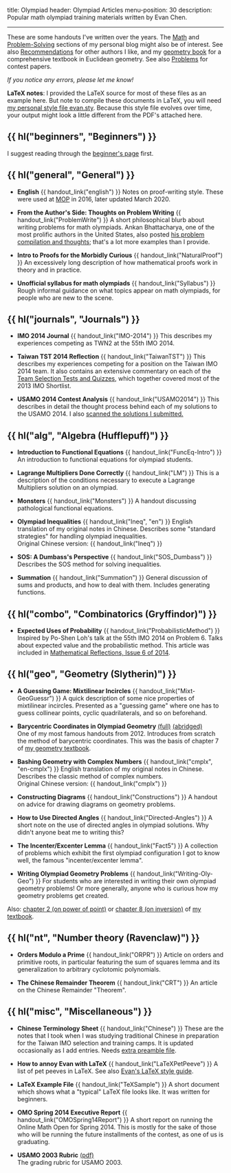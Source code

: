 title: Olympiad
header: Olympiad Articles
menu-position: 30
description: Popular math olympiad training materials written by Evan Chen.

---

These are some handouts I've written over the years.
The [Math](https://blog.evanchen.cc/category/mathematics/) and
[Problem-Solving](https://blog.evanchen.cc/category/problem-solving/) sections
of my personal blog might also be of interest.
See also [Recommendations](recommend.html) for other authors I like,
and my [geometry book](geombook.html) for a
comprehensive textbook in Euclidean geometry.
See also [Problems](problems.html) for contest papers.

_If you notice any errors, please let me know!_

**LaTeX notes**:
I provided the LaTeX source for most of these files as an example here.
But note to compile these documents in LaTeX, you will need
[my personal style file evan.sty][evan.sty].
Because this style file evolves over time,
your output might look a little different from the PDF's attached here.

## {{ hl("beginners", "Beginners") }}

I suggest reading through the [beginner's page](wherestart.html) first.

## {{ hl("general", "General") }}

- <b>English</b> {{ handout_link("english") }}
  Notes on proof-writing style.
  These were used at [MOP](mop.html) in 2016, later updated March 2020.

- <b>From the Author's Side: Thoughts on Problem Writing</b> {{ handout_link("ProblemWrite") }}
  A short philosophical blurb about writing problems
  for math olympiads. Ankan Bhattacharya, one of the most prolific authors
  in the United States, also posted
  [his problem compilation and thoughts](https://aops.com/community/c6h2706746);
  that's a lot more examples than I provide.

- <b>Intro to Proofs for the Morbidly Curious</b> {{ handout_link("NaturalProof") }}
  An excessively long description of how mathematical proofs work
  in theory and in practice.

- <b>Unofficial syllabus for math olympiads</b> {{ handout_link("Syllabus") }}
  Rough informal guidance on what topics appear on math olympiads,
  for people who are new to the scene.

## {{ hl("journals", "Journals") }}

- <b>IMO 2014 Journal</b> {{ handout_link("IMO-2014") }}
  This describes my experiences competing as TWN2 at the 55th IMO 2014.

- <b>Taiwan TST 2014 Reflection</b> {{ handout_link("TaiwanTST") }}
  This describes my experiences competing for a position on the Taiwan IMO 2014 team.
  It also contains an extensive commentary on each of the
  [Team Selection Tests and Quizzes](https://www.aops.com/community/c41558),
  which together covered most of the 2013 IMO Shortlist.

- <b>USAMO 2014 Contest Analysis</b> {{ handout_link("USAMO2014") }}
  This describes in detail the thought process behind each of
  my solutions to the USAMO 2014.
  I also [scanned the solutions I submitted.](upload/usamo-2014-my-sols.pdf)

## {{ hl("alg", "Algebra (Hufflepuff)") }}

- <b>Introduction to Functional Equations</b> {{ handout_link("FuncEq-Intro") }}
  An introduction to functional equations for olympiad students.

- <b>Lagrange Multipliers Done Correctly</b> {{ handout_link("LM") }}
  This is a description of the conditions necessary to
  execute a Lagrange Multipliers solution on an olympiad.

- <b>Monsters</b> {{ handout_link("Monsters") }}
  A handout discussing pathological functional equations.

- <b>Olympiad Inequalities</b> {{ handout_link("Ineq", "en") }}
  English translation of my original notes in Chinese.
  Describes some "standard strategies" for handling olympiad inequalities. <br>
  Original Chinese version: {{ handout_link("Ineq") }}

- <b>SOS: A Dumbass's Perspective</b> {{ handout_link("SOS_Dumbass") }}
  Describes the SOS method for solving inequalities.

- <b>Summation</b> {{ handout_link("Summation") }}
  General discussion of sums and products, and how to deal with them.
  Includes generating functions.

## {{ hl("combo", "Combinatorics (Gryffindor)") }}

- <b>Expected Uses of Probability</b> {{ handout_link("ProbabilisticMethod") }}
  Inspired by Po-Shen Loh's talk at the 55th IMO 2014 on Problem 6.
  Talks about expected value and the probabilistic method.
  This article was included in
  [Mathematical Reflections, Issue 6 of 2014](https://www.awesomemath.org/wp-pdf-files/math-reflections/mr-2014-06/probabilistic.pdf).

## {{ hl("geo", "Geometry (Slytherin)") }}

- <b>A Guessing Game: Mixtilinear Incircles</b> {{ handout_link("Mixt-GeoGuessr") }}
  A quick description of some nice properties of mixtilinear incircles.
  Presented as a "guessing game" where one has to guess collinear points,
  cyclic quadrilaterals, and so on beforehand.

- <b>Barycentric Coordinates in Olympiad Geometry</b>
  [(full)](handouts/bary/bary-full.pdf)
  [(abridged)](handouts/bary/bary-short.pdf) <br>
  One of my most famous handouts from 2012.
  Introduces from scratch the method of barycentric coordinates.
  This was the basis of chapter 7 of [my geometry textbook](geombook.html).

- <b>Bashing Geometry with Complex Numbers</b> {{ handout_link("cmplx", "en-cmplx") }}
  English translation of my original notes in Chinese.
  Describes the classic method of complex numbers. <br>
  Original Chinese version: {{ handout_link("cmplx") }}

- <b>Constructing Diagrams</b> {{ handout_link("Constructions") }}
  A handout on advice for drawing diagrams on geometry problems.

- <b>How to Use Directed Angles</b> {{ handout_link("Directed-Angles") }}
  A short note on the use of directed angles in olympiad solutions.
  Why didn't anyone beat me to writing this?

- <b>The Incenter/Excenter Lemma</b> {{ handout_link("Fact5") }}
  A collection of problems which exhibit the
  first olympiad configuration I got to know well,
  the famous "incenter/excenter lemma".

- <b>Writing Olympiad Geometry Problems</b> {{ handout_link("Writing-Oly-Geo") }}
  For students who are interested in writing their own olympiad geometry problems!
  Or more generally, anyone who is curious how my geometry problems get created.

Also: [chapter 2 (on power of point)][egmo2]
or [chapter 8 (on inversion)][egmo8]
of [my textbook][geombook].

## {{ hl("nt", "Number theory (Ravenclaw)") }}

- <b>Orders Modulo a Prime</b> {{ handout_link("ORPR") }}
  Article on orders and primitive roots,
  in particular featuring the sum of squares lemma and its generalization
  to arbitrary cyclotomic polynomials.

- <b>The Chinese Remainder Theorem</b> {{ handout_link("CRT") }}
  An article on the Chinese Remainder "Theorem".

## {{ hl("misc", "Miscellaneous") }}

- <b>Chinese Terminology Sheet</b> {{ handout_link("Chinese") }}
  These are the notes that I took when I was studying
  traditional Chinese in preparation
  for the Taiwan IMO selection and training camps.
  It is updated occasionally as I add entries.
  Needs [extra preamble file](/handouts/Chinese/preamble.sty).

- <b>How to annoy Evan with LaTeX</b> {{ handout_link("LaTeXPetPeeve") }}
  A list of pet peeves in LaTeX.
  See also [Evan's LaTeX style guide](latex-style-guide.html).

- <b>LaTeX Example File</b> {{ handout_link("TeXSample") }}
  A short document which shows what a "typical" LaTeX file looks like.
  It was written for beginners.

- <b>OMO Spring 2014 Executive Report</b> {{ handout_link("OMOSpring14Report") }}
  A short report on running the Online Math Open for Spring 2014.
  This is mostly for the sake of those who will be
  running the future installments of the contest, as one of
  us is graduating.

- <b>USAMO 2003 Rubric</b> [(pdf)](upload/usamo-2003-rubric.pdf) <br>
  The grading rubric for USAMO 2003.

[evan.sty]: https://github.com/vEnhance/dotfiles/blob/master/texmf/tex/latex/evan/evan.sty
[olympiad.asy]: https://github.com/vEnhance/dotfiles/blob/master/asy/olympiad.asy
[cse5.asy]: https://github.com/vEnhance/dotfiles/blob/master/asy/cse5.asy
[egmo2]: https://www.maa.org/sites/default/files/pdf/ebooks/pdf/EGMO_chapter2.pdf
[egmo8]: https://www.maa.org/sites/default/files/pdf/ebooks/pdf/EGMO_chapter8.pdf
[geombook]: geombook.html

